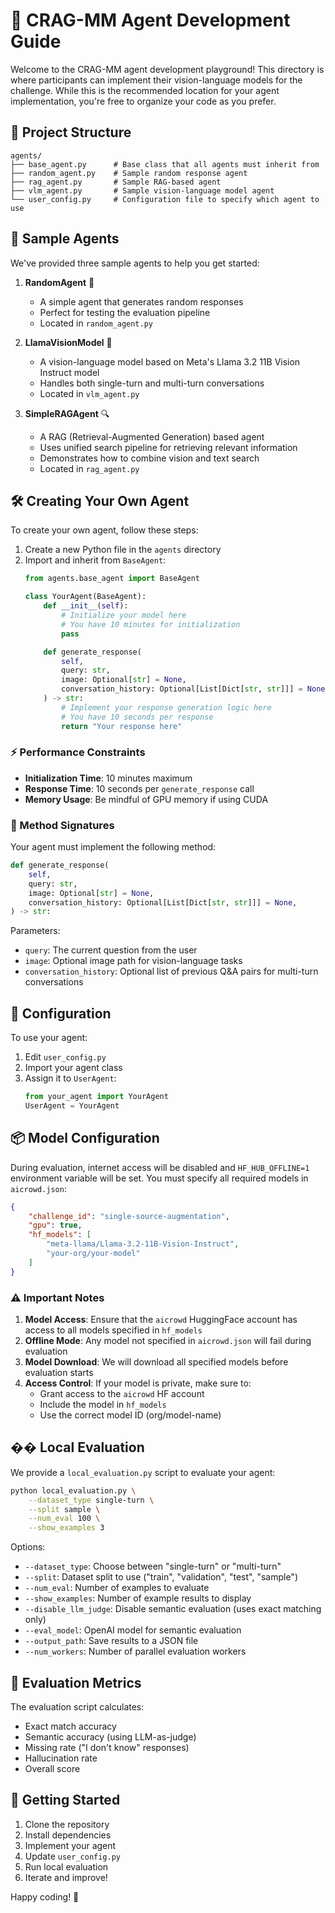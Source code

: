 # 🤖 CRAG-MM Agent Development Guide

Welcome to the CRAG-MM agent development playground! This directory is where participants can implement their vision-language models for the challenge. While this is the recommended location for your agent implementation, you're free to organize your code as you prefer.

## 🎯 Project Structure

```
agents/
├── base_agent.py      # Base class that all agents must inherit from
├── random_agent.py    # Sample random response agent
├── rag_agent.py       # Sample RAG-based agent
├── vlm_agent.py       # Sample vision-language model agent
└── user_config.py     # Configuration file to specify which agent to use
```

## 🧪 Sample Agents

We've provided three sample agents to help you get started:

1. **RandomAgent** 🎲
   - A simple agent that generates random responses
   - Perfect for testing the evaluation pipeline
   - Located in `random_agent.py`

2. **LlamaVisionModel** 🦙
   - A vision-language model based on Meta's Llama 3.2 11B Vision Instruct model
   - Handles both single-turn and multi-turn conversations
   - Located in `vlm_agent.py`

3. **SimpleRAGAgent** 🔍
   - A RAG (Retrieval-Augmented Generation) based agent
   - Uses unified search pipeline for retrieving relevant information
   - Demonstrates how to combine vision and text search
   - Located in `rag_agent.py`

## 🛠️ Creating Your Own Agent

To create your own agent, follow these steps:

1. Create a new Python file in the `agents` directory
2. Import and inherit from `BaseAgent`:
   ```python
   from agents.base_agent import BaseAgent

   class YourAgent(BaseAgent):
       def __init__(self):
           # Initialize your model here
           # You have 10 minutes for initialization
           pass

       def generate_response(
           self,
           query: str,
           image: Optional[str] = None,
           conversation_history: Optional[List[Dict[str, str]]] = None,
       ) -> str:
           # Implement your response generation logic here
           # You have 10 seconds per response
           return "Your response here"
   ```

### ⚡ Performance Constraints

- **Initialization Time**: 10 minutes maximum
- **Response Time**: 10 seconds per `generate_response` call
- **Memory Usage**: Be mindful of GPU memory if using CUDA

### 📝 Method Signatures

Your agent must implement the following method:

```python
def generate_response(
    self,
    query: str,
    image: Optional[str] = None,
    conversation_history: Optional[List[Dict[str, str]]] = None,
) -> str:
```

Parameters:
- `query`: The current question from the user
- `image`: Optional image path for vision-language tasks
- `conversation_history`: Optional list of previous Q&A pairs for multi-turn conversations

## 🔧 Configuration

To use your agent:

1. Edit `user_config.py`
2. Import your agent class
3. Assign it to `UserAgent`:
   ```python
   from your_agent import YourAgent
   UserAgent = YourAgent
   ```

## 📦 Model Configuration

During evaluation, internet access will be disabled and `HF_HUB_OFFLINE=1` environment variable will be set. You must specify all required models in `aicrowd.json`:

```json
{
    "challenge_id": "single-source-augmentation",
    "gpu": true,
    "hf_models": [
        "meta-llama/Llama-3.2-11B-Vision-Instruct",
        "your-org/your-model"
    ]
}
```

### ⚠️ Important Notes

1. **Model Access**: Ensure that the `aicrowd` HuggingFace account has access to all models specified in `hf_models`
2. **Offline Mode**: Any model not specified in `aicrowd.json` will fail during evaluation
3. **Model Download**: We will download all specified models before evaluation starts
4. **Access Control**: If your model is private, make sure to:
   - Grant access to the `aicrowd` HF account
   - Include the model in `hf_models`
   - Use the correct model ID (org/model-name)

## �� Local Evaluation

We provide a `local_evaluation.py` script to evaluate your agent:

```bash
python local_evaluation.py \
    --dataset_type single-turn \
    --split sample \
    --num_eval 100 \
    --show_examples 3
```

Options:
- `--dataset_type`: Choose between "single-turn" or "multi-turn"
- `--split`: Dataset split to use ("train", "validation", "test", "sample")
- `--num_eval`: Number of examples to evaluate
- `--show_examples`: Number of example results to display
- `--disable_llm_judge`: Disable semantic evaluation (uses exact matching only)
- `--eval_model`: OpenAI model for semantic evaluation
- `--output_path`: Save results to a JSON file
- `--num_workers`: Number of parallel evaluation workers

## 🎯 Evaluation Metrics

The evaluation script calculates:
- Exact match accuracy
- Semantic accuracy (using LLM-as-judge)
- Missing rate ("I don't know" responses)
- Hallucination rate
- Overall score

## 🚀 Getting Started

1. Clone the repository
2. Install dependencies
3. Implement your agent
4. Update `user_config.py`
5. Run local evaluation
6. Iterate and improve!

Happy coding! 🚀
